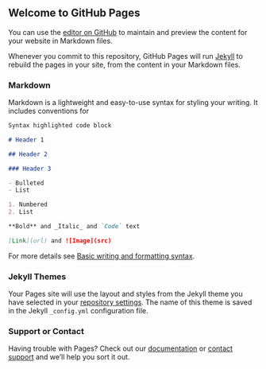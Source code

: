 ## Welcome to GitHub Pages

You can use the
[editor on GitHub](https://github.com/nextpart/spl-manager/edit/main/docs/index.md) to
maintain and preview the content for your website in Markdown files.

Whenever you commit to this repository, GitHub Pages will run
[Jekyll](https://jekyllrb.com/) to rebuild the pages in your site, from the content in
your Markdown files.

### Markdown

Markdown is a lightweight and easy-to-use syntax for styling your writing. It includes
conventions for

```markdown
Syntax highlighted code block

# Header 1

## Header 2

### Header 3

- Bulleted
- List

1. Numbered
2. List

**Bold** and _Italic_ and `Code` text

[Link](url) and ![Image](src)
```

For more details see
[Basic writing and formatting syntax](https://docs.github.com/en/github/writing-on-github/getting-started-with-writing-and-formatting-on-github/basic-writing-and-formatting-syntax).

### Jekyll Themes

Your Pages site will use the layout and styles from the Jekyll theme you have selected
in your [repository settings](https://github.com/nextpart/spl-manager/settings/pages).
The name of this theme is saved in the Jekyll `_config.yml` configuration file.

### Support or Contact

Having trouble with Pages? Check out our
[documentation](https://docs.github.com/categories/github-pages-basics/) or
[contact support](https://support.github.com/contact) and we’ll help you sort it out.
